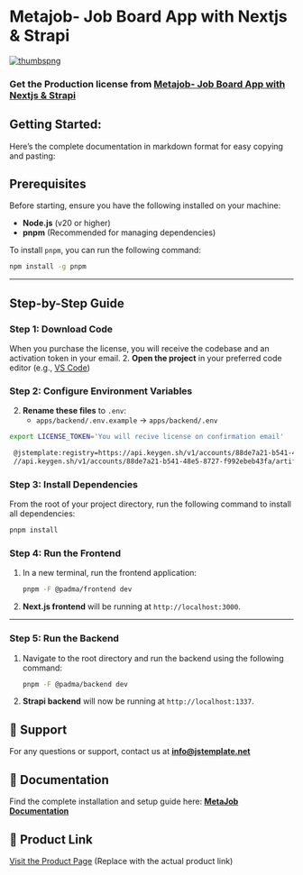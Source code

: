 # Metajob- Job Board App with Nextjs & Strapi

<a href="https://metajob.vercel.app/" target="_blank">
    <img src="https://github.com/user-attachments/assets/5396285f-d4ac-43f4-b257-2fba3509f048" alt="thumbspng" />
</a>

### Get the Production license from [Metajob- Job Board App with Nextjs & Strapi](https://jstemplate.net/item/job-board-app-with-nextjs-strapi?utm_source=github&utm_medium=social&utm_campaign=job_board_app)

## **Getting Started:**

Here’s the complete documentation in markdown format for easy copying and pasting:

## Prerequisites

Before starting, ensure you have the following installed on your machine:

- **Node.js** (v20 or higher)
- **pnpm** (Recommended for managing dependencies)

To install `pnpm`, you can run the following command:

```bash
npm install -g pnpm
```

---

## Step-by-Step Guide

### Step 1: Download Code

When you purchase the license, you will receive the codebase and an activation token in your email. 2. **Open the project** in your preferred code editor (e.g., [VS Code](https://code.visualstudio.com/))

### Step 2: Configure Environment Variables

2. **Rename these files** to `.env`:
   - `apps/backend/.env.example` → `apps/backend/.env`

```bash
export LICENSE_TOKEN='You will recive license on confirmation email'
```

```bash
 @jstemplate:registry=https://api.keygen.sh/v1/accounts/88de7a21-b541-48e5-8727-f992ebeb43fa/artifacts/
 //api.keygen.sh/v1/accounts/88de7a21-b541-48e5-8727-f992ebeb43fa/artifacts/:_authToken=$LICENSE_TOKEN
```

### Step 3: Install Dependencies

From the root of your project directory, run the following command to install all dependencies:

```bash
pnpm install
```

### Step 4: Run the Frontend

1. In a new terminal, run the frontend application:
   ```bash
   pnpm -F @padma/frontend dev
   ```
2. **Next.js frontend** will be running at `http://localhost:3000`.

---

### Step 5: Run the Backend

1. Navigate to the root directory and run the backend using the following command:
   ```bash
   pnpm -F @padma/backend dev
   ```
2. **Strapi backend** will now be running at `http://localhost:1337`.

## 📩 Support

For any questions or support, contact us at **[info@jstemplate.net](mailto:info@jstemplate.net)**

## 📖 Documentation

Find the complete installation and setup guide here: **[MetaJob Documentation](https://docs.jstemplate.net/metajob/get-started/intro/)**

## 🔗 Product Link

[Visit the Product Page](#) (Replace with the actual product link)
